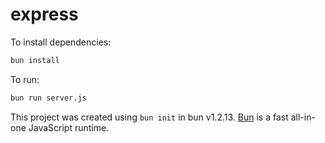 # express

To install dependencies:

```bash
bun install
```

To run:

```bash
bun run server.js
```

This project was created using `bun init` in bun v1.2.13. [Bun](https://bun.sh) is a fast all-in-one JavaScript runtime.
